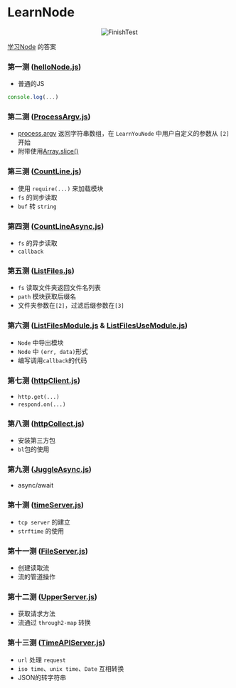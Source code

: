 # LearnNode

<p align="center"><img src="http://img.hb.aicdn.com/3cc446c20cdfeaf7312273594c69c6c9808b4c732dfe-BICFuo_fw658" alt="FinishTest"/></p>


[学习Node](https://nodeschool.io/) 的答案

### 第一测 ([helloNode.js](https://github.com/Gh0st99/LearnYouNodeSolution/blob/master/helloNode.js))
- 普通的JS
``` javascript
console.log(...)
```
### 第二测 ([ProcessArgv.js](https://github.com/Gh0st99/LearnYouNodeSolution/blob/master/ProcessArgv.js))

- [process.argv](https://nodejs.org/docs/latest/api/process.html#process_process_argv]) 返回字符串数组，在 `LearnYouNode` 中用户自定义的参数从 `[2]` 开始
- 附带使用[Array.slice()](https://developer.mozilla.org/en-US/docs/Web/JavaScript/Reference/Global_Objects/Array/slice)

### 第三测 ([CountLine.js](https://github.com/Gh0st99/LearnYouNodeSolution/blob/master/CountLine.js))

- 使用 `require(...)` 来加载模块
- `fs` 的同步读取
- `buf` 转 `string`

### 第四测 ([CountLineAsync.js](https://github.com/Gh0st99/LearnYouNodeSolution/blob/master/CountLineAsync.js))

- `fs` 的异步读取
- `callback`

### 第五测 ([ListFiles.js](https://github.com/Gh0st99/LearnYouNodeSolution/blob/master/ListFiles.js))
- `fs` 读取文件夹返回文件名列表
- `path` 模块获取后缀名
- 文件夹参数在`[2]`，过滤后缀参数在`[3]`

### 第六测 ([ListFilesModule.js](https://github.com/Gh0st99/LearnYouNodeSolution/blob/master/ListFilesModule.js) & [ListFilesUseModule.js](https://github.com/Gh0st99/LearnYouNodeSolution/blob/master/ListFilesUseModule.js))

- `Node` 中导出模块
- `Node` 中 `(err, data)`形式
- 编写调用`callback`的代码

### 第七测 ([httpClient.js](https://github.com/Gh0st99/LearnYouNodeSolution/blob/master/httpClient.js))

- `http.get(...)`
- `respond.on(...)`

### 第八测 ([httpCollect.js](https://github.com/Gh0st99/LearnYouNodeSolution/blob/master/httpCollect.js))

- 安装第三方包
- `bl`包的使用

### 第九测 ([JuggleAsync.js](https://github.com/Gh0st99/LearnYouNodeSolution/blob/master/JuggleAsync.js))

- async/await

### 第十测 ([timeServer.js](https://github.com/Gh0st99/LearnYouNodeSolution/blob/master/timeServer.js))

- `tcp server` 的建立
- `strftime` 的使用

### 第十一测 ([FileServer.js](https://github.com/Gh0st99/LearnYouNodeSolution/blob/master/FileServer.js))

- 创建读取流
- 流的管道操作

### 第十二测 ([UpperServer.js](https://github.com/Gh0st99/LearnYouNodeSolution/blob/master/UpperServer.js))

- 获取请求方法
- 流通过 `through2-map` 转换

### 第十三测 ([TimeAPIServer.js](https://github.com/Gh0st99/LearnYouNodeSolution/blob/master/TimeAPIServer.js))
- `url` 处理 `request`
- `iso time`、`unix time`、`Date` 互相转换
- JSON的转字符串
